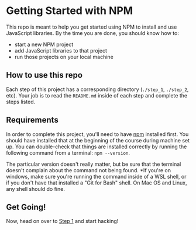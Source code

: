 # Getting Started with NPM
This repo is meant to help you get started using NPM to install
and use JavaScript libraries. By the time you are done, you should know how to:
- start a new NPM project
- add JavaScript libraries to that project
- run those projects on your local machine

## How to use this repo
Each step of this project has a corresponding directory (`./step_1`, `./step_2`, etc). Your job
is to read the `README.md` inside of each step and complete the steps listed.

## Requirements
In order to complete this project, you'll need to have [npm](https://www.npmjs.com/) installed first.
You should have installed that at the beginning of the course during machine set up. You can double-check
that things are installed correctly by running the following command from a terminal:
```npm --version```.

The particular version doesn't really matter, but be sure that the terminal doesn't complain about the 
command not being found. *If you're on windows, make sure you're running the command inside of a WSL shell,
or if you don't have that installed a "Git for Bash" shell. On Mac OS and Linux, any shell should do fine.


## Get Going!
Now, head on over to [Step 1](./step_1/README.md) and start hacking!
